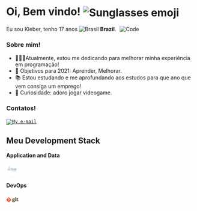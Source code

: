 # Oi, Bem vindo! <img width="30" align="center" src="https://cdn.pixabay.com/photo/2017/01/31/08/42/comic-characters-2023311__340.png" alt="Sunglasses emoji" />

<img align="right" width="40%" src="https://cdn.pixabay.com/photo/2016/11/19/22/52/coding-1841550__340.jpg" alt="Code" />

<p>
  Eu sou Kleber, tenho 17 anos <img width="16" src="https://www.flaticon.com/svg/static/icons/svg/197/197386.svg" alt="Brasil" />
  <b>Brazil</b>.
</p>

### Sobre mim!

- 👨🏻‍💻Atualmente, estou me dedicando para melhorar minha experiência em programação!
- 🚀 Objetivos para 2021: Aprender, Melhorar.
- 📚 Estou estudando e me aprofundando aos estudos para que ano que vem consiga um emprego! 
- 👾 Curiosidade: adoro jogar videogame.


### Contatos!

</a>

<a href="mailto:felix_kleber@yahoo.com.br">
  <code><img alt="My e-mail" width="32" src="https://cdn.pixabay.com/photo/2017/06/25/14/40/yahoo-2440965_960_720.png" /></code>
</a>
<br>

## Meu Development Stack

**Application and Data**

<code><img height="32" src="https://raw.githubusercontent.com/github/explore/80688e429a7d4ef2fca1e82350fe8e3517d3494d/topics/java/java.png"/></code>


**DevOps**

<code><img height="32" src="https://raw.githubusercontent.com/github/explore/80688e429a7d4ef2fca1e82350fe8e3517d3494d/topics/git/git.png" alt="Git"/></code>



<br/>






